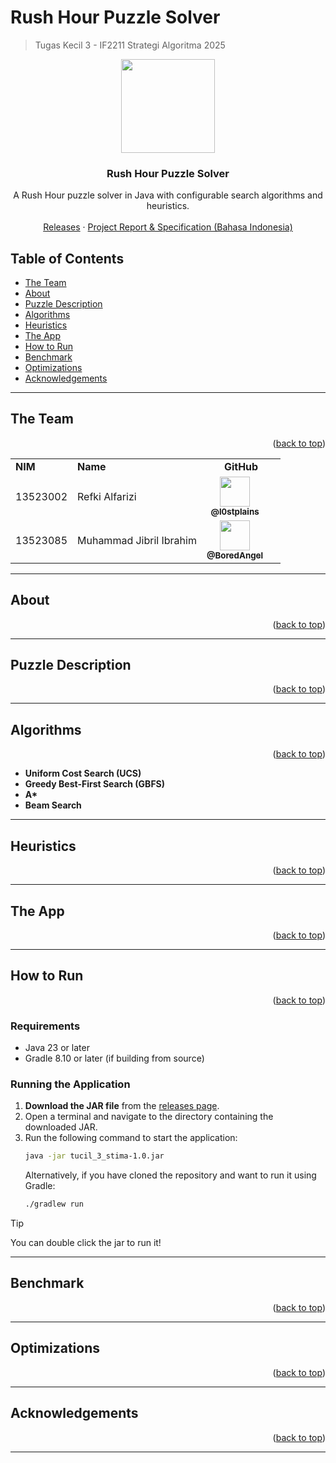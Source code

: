 # Rush Hour Puzzle Solver
> Tugas Kecil 3 - IF2211 Strategi Algoritma 2025
<p align="center">
    <img width="150px" src="https://github.com/user-attachments/assets/d5660c11-66cf-4cda-a1d2-31a6086a6798">
</p>
    <h3 align="center">Rush Hour Puzzle Solver</h3>
<p align="center">
    A Rush Hour puzzle solver in Java with configurable search algorithms and heuristics.
    <br />
    <br />
    <a href="https://github.com/l0stplains/Tucil3_13523002_13523085/releases/">Releases</a>
    ·
    <a href="https://github.com/l0stplains/Tucil3_13523002_13523085/tree/main/docs/">Project Report & Specification (Bahasa Indonesia)</a>
</p>

## Table of Contents <a name="table-of-contents"></a>

- [The Team](#team)
- [About](#about)
- [Puzzle Description](#puzzle-description)
- [Algorithms](#algorithms)
- [Heuristics](#heuristics)
- [The App](#the-app)
- [How to Run](#how-to-run)
- [Benchmark](#benchmark)
- [Optimizations](#optimizations)
- [Acknowledgements](#acknowledgements)
---

## The Team <a name="team"></a>
<div align="right">(<a href="#table-of-contents">back to top</a>)</div> 

<table>
       <tr align="left">
         <td><b>NIM</b></td>
         <td><b>Name</b></td>
         <td align="center"><b>GitHub</b></td>
       </tr>
       <tr align="left">
         <td>13523002</td>
         <td>Refki Alfarizi</td>
         <td align="center" >
           <div style="margin-right: 20px;">
           <a href="https://github.com/l0stplains" ><img src="https://avatars.githubusercontent.com/u/78079998?v=4" width="48px;" alt=""/> <br/> <sub><b> @l0stplains </b></sub></a><br/>
           </div>
         </td>
       </tr>
       <tr align="left">
         <td>13523085</td>
         <td>Muhammad Jibril Ibrahim</td>
         <td align="center" >
           <div style="margin-right: 20px;">
           <a href="https://github.com/BoredAngel" ><img src="https://avatars.githubusercontent.com/u/168176400?v=4" width="48px;" alt=""/> <br/> <sub><b> @BoredAngel </b></sub></a><br/>
           </div>
         </td>
       </tr>
</table>


---

## About <a name="about"></a>
<div align="right">(<a href="#table-of-contents">back to top</a>)</div>  


---

## Puzzle Description <a name="puzzle-description"></a>
<div align="right">(<a href="#table-of-contents">back to top</a>)</div>  


---

## Algorithms <a name="algorithms"></a>
<div align="right">(<a href="#table-of-contents">back to top</a>)</div>  

- **Uniform Cost Search (UCS)**
- **Greedy Best-First Search (GBFS)**
- **A\***
- **Beam Search**

---

## Heuristics <a name="heuristics"></a>
<div align="right">(<a href="#table-of-contents">back to top</a>)</div>  

---

## The App <a name="the-app"></a>
<div align="right">(<a href="#table-of-contents">back to top</a>)</div>  

---

## How to Run <a name="how-to-run"></a>

<div align="right">(<a href="#table-of-contents">back to top</a>)</div>  

### Requirements
- Java 23 or later
- Gradle 8.10 or later (if building from source)

### Running the Application

1. **Download the JAR file** from the [releases page](https://github.com/l0stplains/Tucil3_13523002_13523085/releases/).
2. Open a terminal and navigate to the directory containing the downloaded JAR.
3. Run the following command to start the application:
   ```bash
   java -jar tucil_3_stima-1.0.jar
   ```
   Alternatively, if you have cloned the repository and want to run it using Gradle:
   ```bash
   ./gradlew run
   ```
> [!TIP]
> You can double click the jar to run it!


---

## Benchmark <a name="benchmark"></a>

<div align="right">(<a href="#table-of-contents">back to top</a>)</div>  


---

## Optimizations <a name="optimizations"></a>

<div align="right">(<a href="#table-of-contents">back to top</a>)</div>  

---

## Acknowledgements <a name="acknowledgements"></a>

<div align="right">(<a href="#table-of-contents">back to top</a>)</div>  


---

